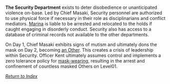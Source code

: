 
**The Security Department** exists to deter disobedience or unanticipated violence on-base. Led by Chief Masaki, Security personnel are authorized to use physical force if necessary in their role as disciplinarians and conflict mediators. [Marina](Marina.md) is liable to be arrested and relocated to the holds if caught engaging in disorderly conduct. Security also has access to a database of criminal records not available to the other departments.

On Day 1, Chief Masaki exhibits signs of mutism and ultimately dons the mask on Day 2, becoming [an Other](LogosPathogenesis.md). This creates a crisis of leadership within Security. Officer Kent ultimately assumes control and implements a zero tolerance policy for [mask-wearing](Domino.md), resulting in the arrest and confinement of countless masked Others on Level01.


*[Return to Index](index2.md)*
